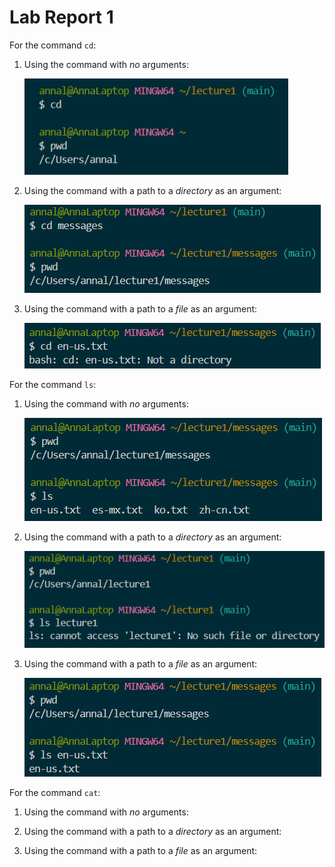 # Lab Report 1

For the command `cd`: 
1. Using the command with *no* arguments:
 
     ![Image](cd1.png)

2. Using the command with a path to a *directory* as an argument:

     ![Image](cd2.png)

3. Using the command with a path to a *file* as an argument:

     ![Image](cd3.png)


For the command `ls`:
1. Using the command with *no* arguments:

     ![Image](ls1.png)

2. Using the command with a path to a *directory* as an argument:

     ![Image](ls2.png)

3. Using the command with a path to a *file* as an argument:

     ![Image](ls3.png)


For the command `cat`: 
1. Using the command with *no* arguments:
 

2. Using the command with a path to a *directory* as an argument:


3. Using the command with a path to a *file* as an argument:




